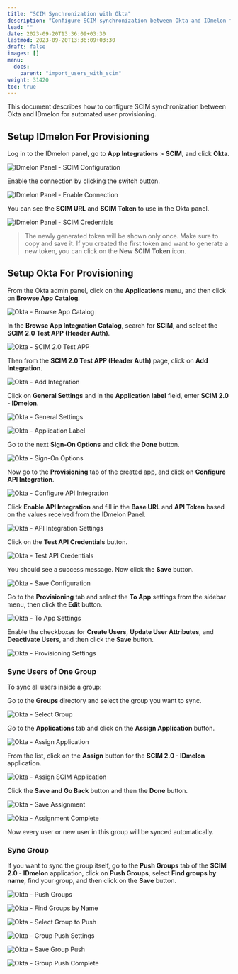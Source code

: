 ```yaml
---
title: "SCIM Synchronization with Okta"
description: "Configure SCIM synchronization between Okta and IDmelon for automated user provisioning"
lead: ""
date: 2023-09-20T13:36:09+03:30
lastmod: 2023-09-20T13:36:09+03:30
draft: false
images: []
menu:
  docs:
    parent: "import_users_with_scim"
weight: 31420
toc: true
---
```


This document describes how to configure SCIM synchronization between Okta and IDmelon for automated user provisioning.

## Setup IDmelon For Provisioning

Log in to the IDmelon panel, go to **App Integrations** > **SCIM**, and click **Okta**.

![IDmelon Panel - SCIM Configuration](/images/vendor/scim/okta/panel_01.png)

Enable the connection by clicking the switch button.

![IDmelon Panel - Enable Connection](/images/vendor/scim/okta/panel_02.png)

You can see the **SCIM URL** and **SCIM Token** to use in the Okta panel.

![IDmelon Panel - SCIM Credentials](/images/vendor/scim/okta/panel_03.png)

> The newly generated token will be shown only once. Make sure to copy and save it.
> If you created the first token and want to generate a new token, you can click on the **New SCIM Token** icon.

## Setup Okta For Provisioning

From the Okta admin panel, click on the **Applications** menu, and then click on **Browse App Catalog**.

![Okta - Browse App Catalog](/images/vendor/scim/okta/01.png)

In the **Browse App Integration Catalog**, search for **SCIM**, and select the **SCIM 2.0 Test APP (Header Auth)**.

![Okta - SCIM 2.0 Test APP](/images/vendor/scim/okta/02.png)

Then from the **SCIM 2.0 Test APP (Header Auth)** page, click on **Add Integration**.

![Okta - Add Integration](/images/vendor/scim/okta/03.png)

Click on **General Settings** and in the **Application label** field, enter **SCIM 2.0 - IDmelon**.

![Okta - General Settings](/images/vendor/scim/okta/04.png)

![Okta - Application Label](/images/vendor/scim/okta/05.png)

Go to the next **Sign-On Options** and click the **Done** button.

![Okta - Sign-On Options](/images/vendor/scim/okta/06.png)

Now go to the **Provisioning** tab of the created app, and click on **Configure API Integration**.

![Okta - Configure API Integration](/images/vendor/scim/okta/08.png)

Click **Enable API Integration** and fill in the **Base URL** and **API Token** based on the values received from the IDmelon Panel.

![Okta - API Integration Settings](/images/vendor/scim/okta/09.png)

Click on the **Test API Credentials** button.

![Okta - Test API Credentials](/images/vendor/scim/okta/10.png)

You should see a success message. Now click the **Save** button.

![Okta - Save Configuration](/images/vendor/scim/okta/11.png)

Go to the **Provisioning** tab and select the **To App** settings from the sidebar menu, then click the **Edit** button.

![Okta - To App Settings](/images/vendor/scim/okta/13.png)

Enable the checkboxes for **Create Users**, **Update User Attributes**, and **Deactivate Users**, and then click the **Save** button.

![Okta - Provisioning Settings](/images/vendor/scim/okta/14.png)

### Sync Users of One Group

To sync all users inside a group:

Go to the **Groups** directory and select the group you want to sync.

![Okta - Select Group](/images/vendor/scim/okta/15.png)

Go to the **Applications** tab and click on the **Assign Application** button.

![Okta - Assign Application](/images/vendor/scim/okta/16.png)

From the list, click on the **Assign** button for the **SCIM 2.0 - IDmelon** application.

![Okta - Assign SCIM Application](/images/vendor/scim/okta/17.png)

Click the **Save and Go Back** button and then the **Done** button.

![Okta - Save Assignment](/images/vendor/scim/okta/18.png)

![Okta - Assignment Complete](/images/vendor/scim/okta/19.png)

Now every user or new user in this group will be synced automatically.

### Sync Group

If you want to sync the group itself, go to the **Push Groups** tab of the **SCIM 2.0 - IDmelon** application, click on **Push Groups**, select **Find groups by name**, find your group, and then click on the **Save** button.

![Okta - Push Groups](/images/vendor/scim/okta/20.png)

![Okta - Find Groups by Name](/images/vendor/scim/okta/21.png)

![Okta - Select Group to Push](/images/vendor/scim/okta/22.png)

![Okta - Group Push Settings](/images/vendor/scim/okta/23.png)

![Okta - Save Group Push](/images/vendor/scim/okta/24.png)

![Okta - Group Push Complete](/images/vendor/scim/okta/25.png)
